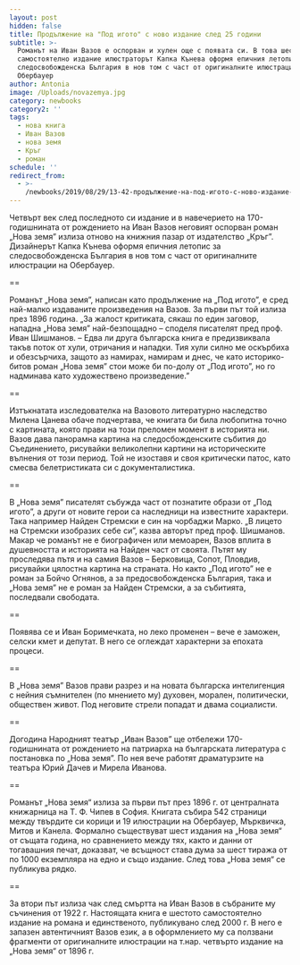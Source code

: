 ```yaml
---
layout: post
hidden: false
title: Продължение на "Под игото" с ново издание след 25 години
subtitle: >-
  Романът на Иван Вазов е оспорван и хулен още с появата си. В това шесто
  самостоятелно издание илюстраторът Капка Кънева оформя епичния летопис за
  следосвобожденска България в нов том с част от оригиналните илюстрации на
  Обербауер
author: Antonia
image: /Uploads/novazemya.jpg
category: newbooks
category2: ''
tags:
  - нова книга
  - Иван Вазов
  - нова земя
  - Кръг
  - роман
schedule: ''
redirect_from:
  - >-
    /newbooks/2019/08/29/13-42-продължение-на-под-игото-с-ново-издание-след-25-години
---
```

Четвърт век след последното си издание и в навечерието на 170-годишнината от рождението на Иван Вазов неговият оспорван роман „Нова земя” излиза отново на книжния пазар от издателство „Кръг”. Дизайнерът Капка Кънева оформя епичния летопис за следосвобожденска България в нов том с част от оригиналните илюстрации на Обербауер. 

\==

Романът „Нова земя”, написан като продължение на „Под игото”, е сред най-малко издаваните произведения на Вазов. За първи път той излиза през 1896 година. „За жалост критиката, сякаш по един заговор, нападна „Нова земя” най-безпощадно – споделя писателят пред проф. Иван Шишманов. – Едва ли друга българска книга е предизвиквала такъв поток от хули, отричания и нападки. Тия хули силно ме оскърбиха и обезсърчиха, защото аз намирах, намирам и днес, че като историко-битов роман „Нова земя” стои може би по-долу от „Под игото”, но го надминава като художествено произведение.” 

\==

Изтъкнатата изследователка на Вазовото литературно наследство Милена Цанева обаче подчертава, че книгата би била любопитна точно с картината, която прави на този преломен момент в историята ни. Вазов дава панорамна картина на следосбожденските събития до Съединението, рисувайки великолепни картини на историческите вълнения от този период. Той не изоставя и своя критически патос, като смесва белетристиката си с документалистика. 

\==

В „Нова земя” писателят събужда част от познатите образи от „Под игото”, а други от новите герои са наследници на известните характери. Така например Найден Стремски е син на чорбаджи Марко. „В лицето на Стремски изобразих себе си”, казва авторът пред проф. Шишманов. Макар че романът не е биографичен или мемоарен, Вазов вплита в душевността и историята на Найден част от своята. Пътят му проследява пътя и на самия Вазов – Берковица, Сопот, Пловдив, рисувайки цялостна картина на страната. Но както „Под игото” не е роман за Бойчо Огнянов, а за предосвобожденска България, така и „Нова земя” не е роман за Найден Стремски, а за събитията, последвали свободата. 

\==

Появява се и Иван Боримечката, но леко променен – вече е заможен, селски кмет и депутат. В него се оглеждат характерни за епохата процеси. 

\==

В „Нова земя” Вазов прави разрез и на новата българска интелигенция с нейния съмнителен (по мнението му) духовен, морален, политически, обществен живот. Под неговите стрели попадат и двама социалисти.

\==

Догодина Народният театър „Иван Вазов” ще отбележи 170-годишнината от рождението на патриарха на българската литература с постановка по „Нова земя”. По нея вече работят драматурзите на театъра Юрий Дачев и Мирела Иванова.

\==

Романът „Нова земя“ излиза за първи път през 1896 г. от централната книжарница на Т. Ф. Чипев в София. Книгата събира 542 страници между твърдите си корици и 19 илюстрации на Обербауер, Мърквичка, Митов и Канела. Формално съществуват шест издания на „Нова земя“ от същата година, но сравнението между тях, както и данни от тогавашния печат, доказват, че всъщност става дума за шест тиража от по 1000 екземпляра на едно и също издание. След това „Нова земя“ се публикува рядко. 

\==

За втори път излиза чак след смъртта на Иван Вазов в събраните му съчинения от 1922 г. Настоящата книга е шестото самостоятелно издание на романа и единственото, публикувано след 2000 г. В него е запазен автентичният Вазов език, а в оформлението му са ползвани фрагменти от оригиналните илюстрации на т.нар. четвърто издание на „Нова земя“ от 1896 г.
